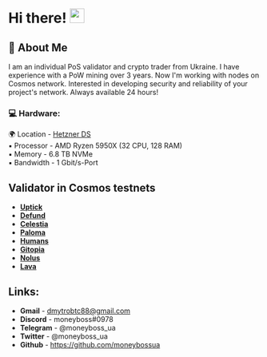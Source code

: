 # Hi there! <img src="https://media.giphy.com/media/hvRJCLFzcasrR4ia7z/giphy.gif" width="29px" height="29px">

## 🚀 About Me

I am an individual PoS validator and crypto trader from Ukraine. 
I have experience with a PoW mining over 3 years. Now I'm working with nodes on Cosmos network. Interested in developing security and reliability of your project's network. Always available 24 hours!

### :computer: Hardware:
:earth_africa: Location - [Hetzner DS](https://www.hetzner.com/dedicated-rootserver/ax101)  
:black_small_square: Processor - AMD Ryzen 5950X (32 CPU, 128 RAM)  
:black_small_square: Memory - 6.8 TB NVMe  
:black_small_square: Bandwidth - 1 Gbit/s-Port

## Validator in Cosmos testnets
* **[Uptick](https://uptick.explorers.guru/validator/uptickvaloper1urrht6c4qrmrxm3n7mj3q9phvfldfn69r6axr5)**
* **[Defund](https://defund.explorers.guru/validator/defundvaloper1v0emcp5u268etyz34x5wqdzzzuu33hsxycrgzr)**
* **[Celestia](https://celestia.explorers.guru/validator/celestiavaloper1kquu8h020xru4xqsncke53wx0jj9u7yy2gc6c6)**
* **[Paloma](https://paloma.explorers.guru/validator/palomavaloper13cfxrvldlpxdhn8mq9ydm3syyshddruzu9r86y)**
* **[Humans](https://explorer.humans.zone/humans-testnet/staking/humanvaloper1s7vqhlesgtfr5a85pedxquctsc9j2zs2ufgwk7)**
* **[Gitopia](https://gitopia.explorers.guru/validator/gitopiavaloper10rm952fn4e37apwr7eadr6h2n3z527yucj2hae)**
* **[Nolus](https://nolus.explorers.guru/validator/nolusvaloper1t2605rkkrr5zszx2ymeqhz2j24gdypn6e74tft)**
* **[Lava](https://lava.explorers.guru/validator/lava@valoper1c9e9ntwz2g6sxe5g00z0vgxp9yfqkrfe8fgzua)**

## Links:
* **Gmail** - dmytrobtc88@gmail.com
* **Discord** - moneyboss#0978
* **Telegram** - @moneyboss_ua
* **Twitter** - @moneyboss_ua
* **Github** - https://github.com/moneybossua

<img src="https://komarev.com/ghpvc/?username=your-github-moneybossua&style=flat-square&color=blue" alt=""/>
